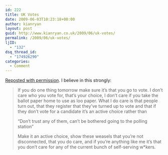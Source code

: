 ```yaml
---
id: 222
title: UK Votes
date: 2009-06-03T10:23:18+00:00
author: kianryan
layout: post
guid: http://www.kianryan.co.uk/2009/06/uk-votes/
permalink: /2009/06/uk-votes/
ljID:
  - "132"
dsq_thread_id:
  - "174926290"
categories:
  - Comment
---
```

[Reposted with permission](http://korenwolf.livejournal.com/678491.html). I believe in this strongly:

> If you do one thing tomorrow make sure it&#8217;s that you go to vote. I don&#8217;t care who you vote for, that&#8217;s your choice, I don&#8217;t care if you take the ballot paper home to use as loo paper. What I do care is that people turn out, that they register that they&#8217;ve turned up to vote and that if they don&#8217;t vote for a candidate it&#8217;s an active choice rather than
> 
> &#8220;Don&#8217;t trust any of them, can&#8217;t be bothered going to the polling station&#8221;
> 
> Make it an active choice, show these weasels that you&#8217;re not disconnected, that you do care, and if you&#8217;re anything like me it&#8217;s that you don&#8217;t care for any of the current bunch of self-serving w*kers.